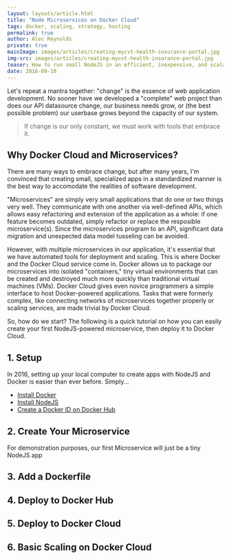 ```yaml
---
layout: layouts/article.html
title: "Node Microservices on Docker Cloud"
tags: docker, scaling, strategy, hosting
permalink: true
author: Alec Reynolds
private: true
mainImage: images/articles/creating-mycvt-health-insurance-portal.jpg
img-src: images/articles/creating-mycvt-health-insurance-portal.jpg
teaser: How to run small NodeJS in an efficient, inexpensive, and scalable manner using Docker Cloud.
date: 2016-09-10
---
```


Let's repeat a mantra together: "change" is the essence of web application development. No sooner have we developed a "complete" web project than does our API datasource change, our business needs grow, or (the best possible problem) our userbase grows beyond the capacity of our system.


> If change is our only constant, we must work with tools that embrace it.

## Why Docker Cloud and Microservices?

There are many ways to embrace change, but after many years, I'm convinced that creating small, specialized apps in a standardized manner is the best way to accomodate the realities of software development.

"Microservices" are simply very small applications that do one or two things very well. They communicate with one another via well-defined APIs, which allows easy refactoring and extension of the application as a whole: if one feature becomes outdated, simply refactor or replace the resposible microservice(s). Since the microservices program to an API, significant data migration and unexpected data model tusseling can be avoided.

However, with multiple microservices in our application, it's essential that we have automated tools for deployment and scaling. This is where Docker and the Docker Cloud service come in. Docker allows us to package our microservices into isolated "containers," tiny virtual environments that can be created and destroyed much more quickly than traditional virtual machines (VMs). Docker Cloud gives even novice programmers a simple interface to host Docker-powered applications. Tasks that were formerly complex, like connecting networks of microservices together properly or scaling services, are made trivial by Docker Cloud.

So, how do we start? The following is a quick tutorial on how you can easily create your first NodeJS-powered microservice, then deploy it to Docker Cloud.

## 1. Setup

In 2016, setting up your local computer to create apps with NodeJS and Docker is easier than ever before. Simply...

- [Install Docker](https://www.docker.com/products/docker)
- [Install NodeJS](https://nodejs.org)
- [Create a Docker ID on Docker Hub](https://hub.docker.com)

## 2. Create Your Microservice

For demonstration purposes, our first Microservice will just be a tiny NodeJS app

## 3. Add a Dockerfile

## 4. Deploy to Docker Hub

## 5. Deploy to Docker Cloud

## 6. Basic Scaling on Docker Cloud
